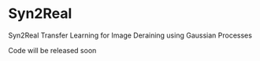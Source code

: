 # Syn2Real
Syn2Real Transfer Learning for Image Deraining using Gaussian Processes

Code will be released soon
